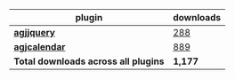 plugin|downloads
------|----------
[**agjjquery**](https://www.npmjs.com/package/agjjquery)|[288](https://www.npmjs.com/package/agjjquery)
[**agjcalendar**](https://www.npmjs.com/package/agjcalendar)|[889](https://www.npmjs.com/package/agjcalendar)
**Total downloads across all plugins**|**1,177**
